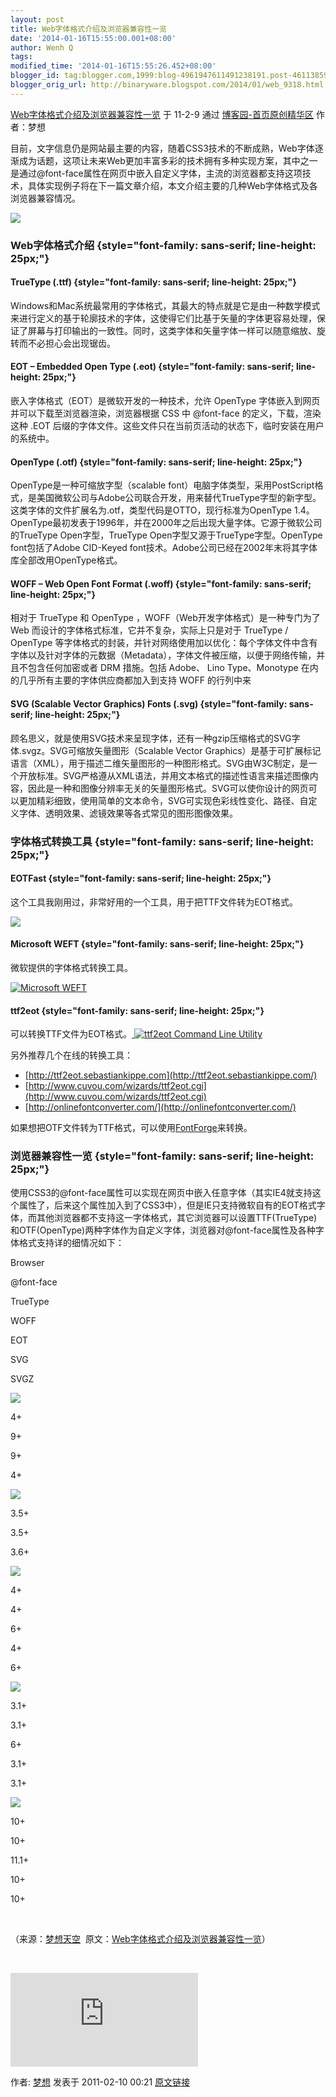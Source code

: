 ```yaml
---
layout: post
title: Web字体格式介绍及浏览器兼容性一览
date: '2014-01-16T15:55:00.001+08:00'
author: Wenh Q
tags:
modified_time: '2014-01-16T15:55:26.452+08:00'
blogger_id: tag:blogger.com,1999:blog-4961947611491238191.post-4611385938932358024
blogger_orig_url: http://binaryware.blogspot.com/2014/01/web_9318.html
---
```


[Web字体格式介绍及浏览器兼容性一览](http://www.cnblogs.com/lhb25/archive/2011/02/10/1950473.html) 于
11-2-9 通过 [博客园-首页原创精华区](http://www.cnblogs.com/) 作者：梦想



目前，文字信息仍是网站最主要的内容，随着CSS3技术的不断成熟，Web字体逐渐成为话题，这项让未来Web更加丰富多彩的技术拥有多种实现方案，其中之一是通过@font-face属性在网页中嵌入自定义字体，主流的浏览器都支持这项技术，具体实现例子将在下一篇文章介绍，本文介绍主要的几种Web字体格式及各浏览器兼容情况。

![](http://pic002.cnblogs.com/images/2011/36987/2011020917290036.png)

### Web字体格式介绍 {style="font-family: sans-serif; line-height: 25px;"}

#### TrueType (.ttf) {style="font-family: sans-serif; line-height: 25px;"}

Windows和Mac系统最常用的字体格式，其最大的特点就是它是由一种数学模式来进行定义的基于轮廓技术的字体，这使得它们比基于矢量的字体更容易处理，保证了屏幕与打印输出的一致性。同时，这类字体和矢量字体一样可以随意缩放、旋转而不必担心会出现锯齿。

#### EOT – Embedded Open Type (.eot) {style="font-family: sans-serif; line-height: 25px;"}

嵌入字体格式（EOT）是微软开发的一种技术，允许 OpenType
字体嵌入到网页并可以下载至浏览器渲染，浏览器根据 CSS 中 @font-face
的定义，下载，渲染这种 .EOT
后缀的字体文件。这些文件只在当前页活动的状态下，临时安装在用户的系统中。

#### OpenType (.otf) {style="font-family: sans-serif; line-height: 25px;"}

OpenType是一种可缩放字型（scalable
font）电脑字体类型，采用PostScript格式，是美国微软公司与Adobe公司联合开发，用来替代TrueType字型的新字型。这类字体的文件扩展名为.otf，类型代码是OTTO，现行标准为OpenType
1.4。OpenType最初发表于1996年，并在2000年之后出现大量字体。它源于微软公司的TrueType
Open字型，TrueType Open字型又源于TrueType字型。OpenType font包括了Adobe
CID-Keyed
font技术。Adobe公司已经在2002年末将其字体库全部改用OpenType格式。

#### WOFF – Web Open Font Format (.woff) {style="font-family: sans-serif; line-height: 25px;"}

相对于 TrueType 和 OpenType ，WOFF（Web开发字体格式）是一种专门为了 Web
而设计的字体格式标准，它并不复杂，实际上只是对于 TrueType / OpenType
等字体格式的封装，并针对网络使用加以优化：每个字体文件中含有字体以及针对字体的元数据（Metadata），字体文件被压缩，以便于网络传输，并且不包含任何加密或者
DRM 措施。包括 Adobe、 Lino Type、Monotype
在内的几乎所有主要的字体供应商都加入到支持 WOFF 的行列中来

#### SVG (Scalable Vector Graphics) Fonts (.svg) {style="font-family: sans-serif; line-height: 25px;"}

顾名思义，就是使用SVG技术来呈现字体，还有一种gzip压缩格式的SVG字体.svgz。SVG可缩放矢量图形（Scalable
Vector
Graphics）是基于可扩展标记语言（XML），用于描述二维矢量图形的一种图形格式。SVG由W3C制定，是一个开放标准。SVG严格遵从XML语法，并用文本格式的描述性语言来描述图像内容，因此是一种和图像分辨率无关的矢量图形格式。SVG可以使你设计的网页可以更加精彩细致，使用简单的文本命令，SVG可实现色彩线性变化、路径、自定义字体、透明效果、滤镜效果等各式常见的图形图像效果。

### 字体格式转换工具 {style="font-family: sans-serif; line-height: 25px;"}

#### EOTFast {style="font-family: sans-serif; line-height: 25px;"}

这个工具我刚用过，非常好用的一个工具，用于把TTF文件转为EOT格式。

![](http://pic002.cnblogs.com/images/2011/36987/2011020917200658.jpg)

#### Microsoft WEFT {style="font-family: sans-serif; line-height: 25px;"}

微软提供的字体格式转换工具。

[
![Microsoft
WEFT](http://themeforest.s3.amazonaws.com/113_fontFace/images/weft.png)](http://www.microsoft.com/typography/WEFT.mspx)

#### ttf2eot {style="font-family: sans-serif; line-height: 25px;"}

可以转换TTF文件为EOT格式。[
![ttf2eot Command Line
Utility](http://themeforest.s3.amazonaws.com/113_fontFace/images/ttf2eot.png)](http://code.google.com/p/ttf2eot/)

另外推荐几个在线的转换工具：

-   [http://ttf2eot.sebastiankippe.com](http://ttf2eot.sebastiankippe.com/)
-   [http://www.cuvou.com/wizards/ttf2eot.cgi](http://www.cuvou.com/wizards/ttf2eot.cgi)
-   [http://onlinefontconverter.com/](http://onlinefontconverter.com/)

如果想把OTF文件转为TTF格式，可以使用[FontForge](http://fontforge.sourceforge.net/)来转换。

### 浏览器兼容性一览 {style="font-family: sans-serif; line-height: 25px;"}

使用CSS3的@font-face属性可以实现在网页中嵌入任意字体（其实IE4就支持这个属性了，后来这个属性加入到了CSS3中），但是IE只支持微软自有的EOT格式字体，而其他浏览器都不支持这一字体格式，其它浏览器可以设置TTF(TrueType)和OTF(OpenType)两种字体作为自定义字体，浏览器对@font-face属性及各种字体格式支持详的细情况如下：

Browser

@font-face

TrueType

WOFF

EOT

SVG

SVGZ

![](http://pic002.cnblogs.com/images/2011/36987/2011020918254839.png)

4+

9+

9+

4+

![](http://pic002.cnblogs.com/images/2011/36987/2011020918264049.png)

3.5+

3.5+

3.6+

![](http://pic002.cnblogs.com/images/2011/36987/2011020918271360.png)

4+

4+

6+

4+

6+

![](http://pic002.cnblogs.com/images/2011/36987/2011020918265934.png)

3.1+

3.1+

6+

3.1+

3.1+

![](http://pic002.cnblogs.com/images/2011/36987/2011020918262177.png)

10+

10+

11.1+

10+

10+

 

（来源：[梦想天空](http://www.cnblogs.com/lhb25/) 
原文：[Web字体格式介绍及浏览器兼容性一览](http://www.cnblogs.com/lhb25/archive/2011/02/10/1950473.html)）

﻿

![](http://www.cnblogs.com/aggbug/1950473.html?type=0)

作者: [梦想](http://www.cnblogs.com/) 发表于 2011-02-10 00:21
[原文链接](http://www.cnblogs.com/lhb25/archive/2011/02/10/1950473.html)
